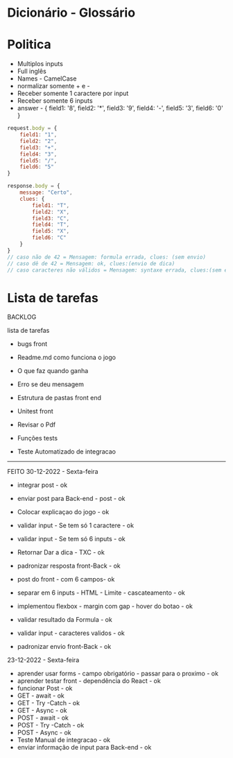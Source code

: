 # Dicionário - Glossário


# Politica

- Multiplos inputs
- Full inglês
- Names - CamelCase
- normalizar somente + e -
- Receber somente 1 caractere por input
- Receber somente 6 inputs
- answer -     { field1: '8', field2: '*', field3: '9', field4: '-', field5: '3', field6: '0' }

```js
request.body = {
	field1: "1",
	field2: "2",
	field3: "+",
	field4: "3",
	field5: "/",
	field6: "5"
}

response.body = {
	message: "Certo",
	clues: {
		field1: "T",
		field2: "X",
		field3: "C",
		field4: "T",
		field5: "X",
		field6: "C"
	}
}
// caso não de 42 = Mensagem: formula errada, clues: (sem envio)
// caso dê de 42 = Mensagem: ok, clues:(envio de dica)
// caso caracteres não válidos = Mensagem: syntaxe errada, clues:(sem envio)
```
# Lista de tarefas
BACKLOG

lista de tarefas
- bugs front
- Readme.md como funciona o jogo
- O que faz quando ganha
- Erro se deu mensagem
- Estrutura de pastas front end
- Unitest front
- Revisar o Pdf

- Funções tests
- Teste Automatizado de integracao


---------------------------------------
FEITO
30-12-2022 - Sexta-feira

- integrar post - ok
- enviar post para Back-end - post - ok
- Colocar explicaçao do jogo  - ok
- validar input - Se tem só 1 caractere - ok
- validar input - Se tem só 6 inputs - ok
- Retornar Dar a dica - TXC - ok

- padronizar resposta front-Back - ok
- post do front - com 6 campos- ok
- separar em 6 inputs - HTML - Limite - cascateamento - ok
- implementou flexbox - margin com gap - hover do botao - ok
- validar resultado da Formula - ok
- validar input - caracteres validos  - ok
- padronizar envio front-Back  - ok


23-12-2022 - Sexta-feira

- aprender usar forms - campo obrigatório - passar para o proximo - ok
- aprender testar front - dependência do React - ok
- funcionar Post - ok
- GET - await - ok
- GET - Try -Catch - ok
- GET - Async - ok
- POST - await - ok
- POST - Try -Catch - ok
- POST - Async - ok
- Teste Manual de integracao - ok
- enviar informação de input para Back-end - ok


